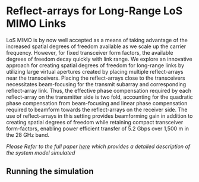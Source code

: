 # Reflect-arrays for Long-Range LoS MIMO Links
LoS MIMO is by now well accepted as a means of taking advantage of the increased spatial degrees of freedom available as we scale up the carrier frequency. However, for fixed transceiver form factors, the available degrees of freedom decay quickly with link range. We explore an innovative approach for creating spatial degrees of freedom for long-range links by utilizing large virtual apertures created by placing multiple reflect-arrays near the transceivers. Placing the reflect-arrays close to the transceivers necessitates beam-focusing for the transmit subarray and corresponding reflect-array link. Thus, the effective phase compensation required by each reflect-array on the transmitter side is two fold, accounting for the quadratic phase compensation from beam-focusing and linear phase compensation required to beamform towards the reflect-arrays on the receiver side. The use of reflect-arrays in this setting provides beamforming gain in addition to creating spatial degrees of freedom while retaining compact transceiver form-factors, enabling power efficient transfer of 5.2 Gbps over 1,500 m in the 28 GHz band.


*Please Refer to the full paper [here](chrome-extension://efaidnbmnnnibpcajpcglclefindmkaj/https://wcsl.ece.ucsb.edu/sites/default/files/publications/creating_spatial_degrees_of_freedom_for_long_range_los_mimo_using_reflect_arrays_spawc_2024_final.pdf) which provides a detailed description of the system model simulated*

## Running the simulation
